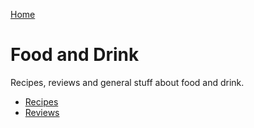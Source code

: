 [Home](https://monkeysppp.github.io/FoodAndDrink/)

# Food and Drink

Recipes, reviews and general stuff about food and drink.

- [Recipes](./Recipes)
- [Reviews](./Reviews/README.md)
